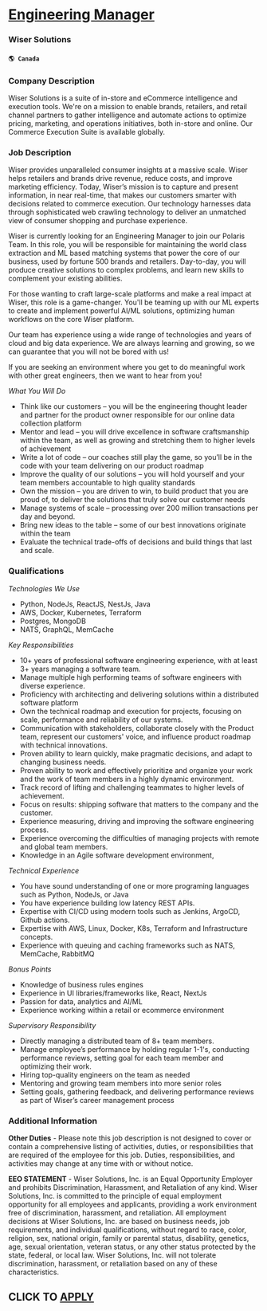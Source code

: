 # [Engineering Manager](https://www.remotewlb.com/apply/engineering-manager-68839)  
### Wiser Solutions  
#### `🌎 Canada`  

### Company Description

Wiser Solutions is a suite of in-store and eCommerce intelligence and execution tools. We're on a mission to enable brands, retailers, and retail channel partners to gather intelligence and automate actions to optimize pricing, marketing, and operations initiatives, both in-store and online. Our Commerce Execution Suite is available globally.

### Job Description

Wiser provides unparalleled consumer insights at a massive scale. Wiser helps retailers and brands drive revenue, reduce costs, and improve marketing efficiency. Today, Wiser’s mission is to capture and present information, in near real-time, that makes our customers smarter with decisions related to commerce execution. Our technology harnesses data through sophisticated web crawling technology to deliver an unmatched view of consumer shopping and purchase experience.

Wiser is currently looking for an Engineering Manager to join our Polaris Team. In this role, you will be responsible for maintaining the world class extraction and ML based matching systems that power the core of our business, used by fortune 500 brands and retailers. Day-to-day, you will produce creative solutions to complex problems, and learn new skills to complement your existing abilities.

For those wanting to craft large-scale platforms and make a real impact at Wiser, this role is a game-changer. You'll be teaming up with our ML experts to create and implement powerful AI/ML solutions, optimizing human workflows on the core Wiser platform.

Our team has experience using a wide range of technologies and years of cloud and big data experience. We are always learning and growing, so we can guarantee that you will not be bored with us!

If you are seeking an environment where you get to do meaningful work with other great engineers, then we want to hear from you!

 _What You Will Do_

  * Think like our customers – you will be the engineering thought leader and partner for the product owner responsible for our online data collection platform
  * Mentor and lead – you will drive excellence in software craftsmanship within the team, as well as growing and stretching them to higher levels of achievement
  * Write a lot of code – our coaches still play the game, so you’ll be in the code with your team delivering on our product roadmap
  * Improve the quality of our solutions – you will hold yourself and your team members accountable to high quality standards
  * Own the mission – you are driven to win, to build product that you are proud of, to deliver the solutions that truly solve our customer needs
  * Manage systems of scale – processing over 200 million transactions per day and beyond.
  * Bring new ideas to the table – some of our best innovations originate within the team
  * Evaluate the technical trade-offs of decisions and build things that last and scale.

### Qualifications

 _Technologies We Use_

  * Python, NodeJs, ReactJS, NestJs, Java
  * AWS, Docker, Kubernetes, Terraform
  * Postgres, MongoDB
  * NATS, GraphQL, MemCache

_Key Responsibilities_

  * 10+ years of professional software engineering experience, with at least 3+ years managing a software team.
  * Manage multiple high performing teams of software engineers with diverse experience.
  * Proficiency with architecting and delivering solutions within a distributed software platform
  * Own the technical roadmap and execution for projects, focusing on scale, performance and reliability of our systems.
  * Communication with stakeholders, collaborate closely with the Product team, represent our customers' voice, and influence product roadmap with technical innovations.
  * Proven ability to learn quickly, make pragmatic decisions, and adapt to changing business needs.
  * Proven ability to work and effectively prioritize and organize your work and the work of team members in a highly dynamic environment.
  * Track record of lifting and challenging teammates to higher levels of achievement.
  * Focus on results: shipping software that matters to the company and the customer.
  * Experience measuring, driving and improving the software engineering process.
  * Experience overcoming the difficulties of managing projects with remote and global team members.
  * Knowledge in an Agile software development environment,

_Technical Experience_

  * You have sound understanding of one or more programing languages such as Python, NodeJs, or Java
  * You have experience building low latency REST APIs.
  * Expertise with CI/CD using modern tools such as Jenkins, ArgoCD, Github actions.
  * Expertise with AWS, Linux, Docker, K8s, Terraform and Infrastructure concepts.
  * Experience with queuing and caching frameworks such as NATS, MemCache, RabbitMQ

_Bonus Points_

  * Knowledge of business rules engines
  * Experience in UI libraries/frameworks like, React, NextJs
  * Passion for data, analytics and AI/ML
  * Experience working within a retail or ecommerce environment

_Supervisory Responsibility_

  * Directly managing a distributed team of 8+ team members.
  * Manage employee’s performance by holding regular 1-1's, conducting performance reviews, setting goal for each team member and optimizing their work.
  * Hiring top-quality engineers on the team as needed
  * Mentoring and growing team members into more senior roles
  * Setting goals, gathering feedback, and delivering performance reviews as part of Wiser’s career management process

### Additional Information

 **Other Duties** \- Please note this job description is not designed to cover or contain a comprehensive listing of activities, duties, or responsibilities that are required of the employee for this job. Duties, responsibilities, and activities may change at any time with or without notice.

 **EEO STATEMENT** \- Wiser Solutions, Inc. is an Equal Opportunity Employer and prohibits Discrimination, Harassment, and Retaliation of any kind. Wiser Solutions, Inc. is committed to the principle of equal employment opportunity for all employees and applicants, providing a work environment free of discrimination, harassment, and retaliation. All employment decisions at Wiser Solutions, Inc. are based on business needs, job requirements, and individual qualifications, without regard to race, color, religion, sex, national origin, family or parental status, disability, genetics, age, sexual orientation, veteran status, or any other status protected by the state, federal, or local law. Wiser Solutions, Inc. will not tolerate discrimination, harassment, or retaliation based on any of these characteristics.

  
## CLICK TO [APPLY](https://www.remotewlb.com/apply/engineering-manager-68839)


